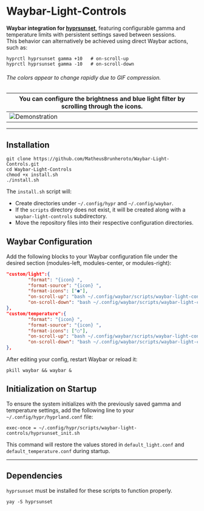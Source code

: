 # Waybar-Light-Controls
**Waybar integration for [hyprsunset](https://github.com/hyprwm/hyprsunset)**, featuring configurable gamma and temperature limits with persistent settings saved between sessions.  
This behavior can alternatively be achieved using direct Waybar actions, such as:  
```shell
hyprctl hyprsunset gamma +10   # on-scroll-up  
hyprctl hyprsunset gamma -10   # on-scroll-down
```
###### The colors appear to change rapidly due to GIF compression.
| You can configure the brightness and blue light filter by scrolling through the icons. |
| -------------------------------------- |
|![Demonstration](https://github.com/user-attachments/assets/dc4c3dcb-0b0d-4743-9633-7d429c9becb2)|
<hr>

## Installation
```shell
git clone https://github.com/MatheusBrunheroto/Waybar-Light-Controls.git
cd Waybar-Light-Controls
chmod +x install.sh
./install.sh
```
The `install.sh` script will:

- Create directories under `~/.config/hypr` and `~/.config/waybar`.
- If the `scripts` directory does not exist, it will be created along with a `waybar-light-controls` subdirectory.
- Move the repository files into their respective configuration directories.
## Waybar Configuration
Add the following blocks to your Waybar configuration file under the desired section (modules-left, modules-center, or modules-right):

```json
"custom/light":{
        "format": "{icon} ",
        "format-source": "{icon} ",
        "format-icons": ["●"],
        "on-scroll-up": "bash ~/.config/waybar/scripts/waybar-light-controls/light_control.sh up",
        "on-scroll-down": "bash ~/.config/waybar/scripts/waybar-light-controls/light_control.sh down",
},
"custom/temperature":{
        "format": "{icon} ",
        "format-source": "{icon} ",
        "format-icons": ["○"],
        "on-scroll-up": "bash ~/.config/waybar/scripts/waybar-light-controls/temperature_control.sh up",
        "on-scroll-down": "bash ~/.config/waybar/scripts/waybar-light-controls/temperature_control.sh down",
},
```
After editing your config, restart Waybar or reload it:
```shell
pkill waybar && waybar &
```

## Initialization on Startup
To ensure the system initializes with the previously saved gamma and temperature settings, add the following line to your `~/.config/hypr/hyprland.conf` file:
```shell
exec-once = ~/.config/hypr/scripts/waybar-light-controls/hyprsunset_init.sh
```
This command will restore the values stored in `default_light.conf` and `default_temperature.conf` during startup.

<hr>

## Dependencies

`hyprsunset` must be installed for these scripts to function properly.
```shell
yay -S hyprsunset
```
